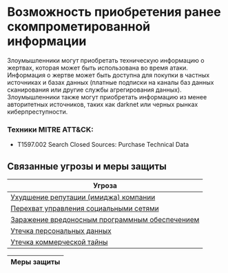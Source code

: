 # Возможность приобретения ранее скомпрометированной информации

Злоумышленники могут приобретать техническую информацию о жертвах, которая может быть использована во время атаки. Информация о жертве может быть доступна для покупки в частных источниках и базах данных (платные подписки на каналы баз данных сканирования или другие службы агрегирования данных). Злоумышленники также могут приобретать информацию из менее авторитетных источников, таких как darknet или черных рынках киберпреступности.

### Техники MITRE ATT&CK:
+ T1597.002 Search Closed Sources: Purchase Technical Data

## Связанные угрозы и меры защиты
|Угроза|
|-|
|[Ухудшение репутации (имиджа) компании](/vkr/threats/page24)|
|[Перехват управления социальными сетями](/vkr/threats/page22)|
|[Заражение вредоносным программным обеспечением](/vkr/threats/page20)|
|[Утечка персональных данных](/vkr/threats/page18)|
|[Утечка коммерческой тайны](/vkr/threats/page19)|

|Меры защиты|
|-|

